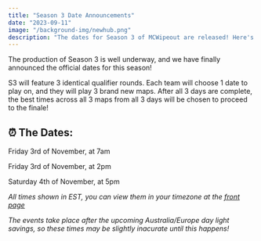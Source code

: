 ```yaml
---
title: "Season 3 Date Announcements"
date: "2023-09-11"
image: "/background-img/newhub.png"
description: "The dates for Season 3 of MCWipeout are released! Here's what you need to know"
---
```

The production of Season 3 is well underway, and we have finally announced the official dates for this season!

S3 will feature 3 identical qualifier rounds. Each team will choose 1 date to play on, and they will play 3 brand new maps. After all 3 days are complete, the best times across all 3 maps from all 3 days will be chosen to proceed to the finale!

## ⏰ The Dates:

Friday 3rd of November, at 7am

Friday 3rd of November, at 2pm

Saturday 4th of November, at 5pm

*All times shown in EST, you can view them in your timezone at the [front page](https://www.mcwipeout.com/)*

*The events take place after the upcoming Australia/Europe day light savings, so these times may be slightly inacurate until this happens!*